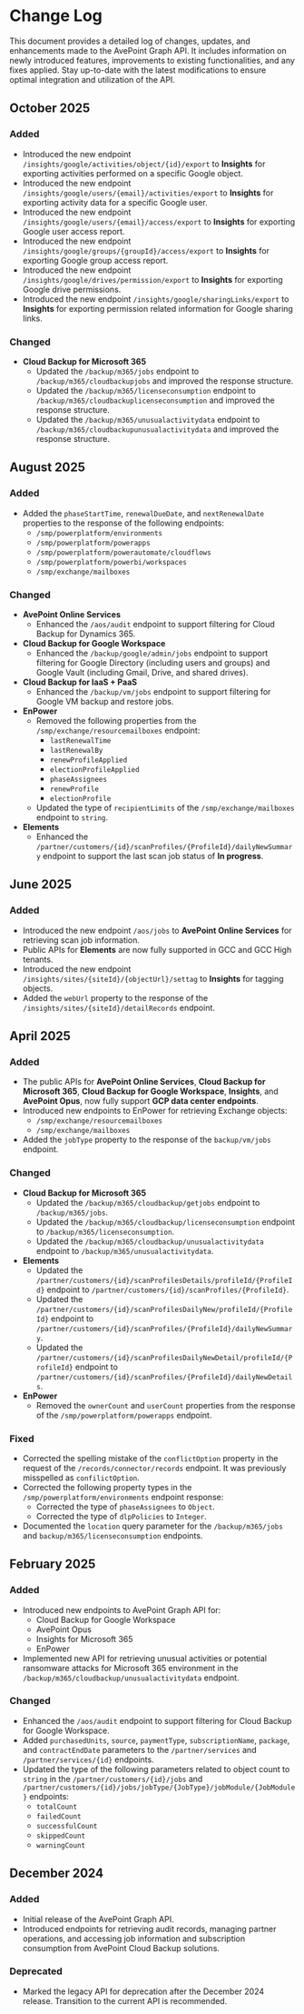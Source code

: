 # Change Log

This document provides a detailed log of changes, updates, and enhancements made to the AvePoint Graph API. It includes information on newly introduced features, improvements to existing functionalities, and any fixes applied. Stay up-to-date with the latest modifications to ensure optimal integration and utilization of the API.

## October 2025

### Added  

- Introduced the new endpoint `/insights/google/activities/object/{id}/export` to **Insights** for exporting activities performed on a specific Google object.  
- Introduced the new endpoint `/insights/google/users/{email}/activities/export` to **Insights** for exporting activity data for a specific Google user.  
- Introduced the new endpoint `/insights/google/users/{email}/access/export` to **Insights** for exporting Google user access report.  
- Introduced the new endpoint `/insights/google/groups/{groupId}/access/export` to **Insights** for exporting Google group access report.  
- Introduced the new endpoint `/insights/google/drives/permission/export` to **Insights** for exporting Google drive permissions.  
- Introduced the new endpoint `/insights/google/sharingLinks/export` to **Insights** for exporting permission related information for Google sharing links.  

### Changed

- **Cloud Backup for Microsoft 365**
  - Updated the `/backup/m365/jobs` endpoint to `/backup/m365/cloudbackupjobs` and improved the response structure.
  - Updated the `/backup/m365/licenseconsumption` endpoint to `/backup/m365/cloudbackuplicenseconsumption` and improved the response structure.
  - Updated the `/backup/m365/unusualactivitydata` endpoint to `/backup/m365/cloudbackupunusualactivitydata` and improved the response structure.

## August 2025

### Added

- Added the `phaseStartTime`, `renewalDueDate`, and `nextRenewalDate` properties to the response of the following endpoints:
  - `/smp/powerplatform/environments`
  - `/smp/powerplatform/powerapps`
  - `/smp/powerplatform/powerautomate/cloudflows`
  - `/smp/powerplatform/powerbi/workspaces`
  - `/smp/exchange/mailboxes`

### Changed

- **AvePoint Online Services**
  - Enhanced the `/aos/audit` endpoint to support filtering for Cloud Backup for Dynamics 365.
- **Cloud Backup for Google Workspace**
  - Enhanced the `/backup/google/admin/jobs` endpoint to support filtering for Google Directory (including users and groups) and Google Vault (including Gmail, Drive, and shared drives).
- **Cloud Backup for IaaS + PaaS**
  - Enhanced the `/backup/vm/jobs` endpoint to support filtering for Google VM backup and restore jobs.
- **EnPower**
  - Removed the following properties from the `/smp/exchange/resourcemailboxes` endpoint:
    - `lastRenewalTime`
    - `lastRenewalBy`
    - `renewProfileApplied`
    - `electionProfileApplied`
    - `phaseAssignees`
    - `renewProfile`
    - `electionProfile`
  - Updated the type of `recipientLimits` of the `/smp/exchange/mailboxes` endpoint to `string`.
- **Elements**
  - Enhanced the `/partner/customers/{id}/scanProfiles/{ProfileId}/dailyNewSummary` endpoint to support the last scan job status of **In progress**.

## June 2025

### Added  

- Introduced the new endpoint `/aos/jobs` to **AvePoint Online Services** for retrieving scan job information.
- Public APIs for **Elements** are now fully supported in GCC and GCC High tenants.  
- Introduced the new endpoint `/insights/sites/{siteId}/{objectUrl}/settag` to **Insights** for tagging objects.  
- Added the `webUrl` property to the response of the `/insights/sites/{siteId}/detailRecords` endpoint.

## April 2025

### Added  

- The public APIs for **AvePoint Online Services**, **Cloud Backup for Microsoft 365**, **Cloud Backup for Google Workspace**, **Insights**, and **AvePoint Opus**, now fully support **GCP data center endpoints**.
- Introduced new endpoints to EnPower for retrieving Exchange objects:
  - `/smp/exchange/resourcemailboxes`
  - `/smp/exchange/mailboxes`
- Added the `jobType` property to the response of the `backup/vm/jobs` endpoint.

### Changed

- **Cloud Backup for Microsoft 365**
  - Updated the `/backup/m365/cloudbackup/getjobs` endpoint to `/backup/m365/jobs`.
  - Updated the `/backup/m365/cloudbackup/licenseconsumption` endpoint to `/backup/m365/licenseconsumption`.
  - Updated the `/backup/m365/cloudbackup/unusualactivitydata` endpoint to `/backup/m365/unusualactivitydata`.
- **Elements**
  - Updated the `/partner/customers/{id}/scanProfilesDetails/profileId/{ProfileId}` endpoint to `/partner/customers/{id}/scanProfiles/{ProfileId}`.
  - Updated the `/partner/customers/{id}/scanProfilesDailyNew/profileId/{ProfileId}` endpoint to `/partner/customers/{id}/scanProfiles/{ProfileId}/dailyNewSummary`.
  - Updated the `/partner/customers/{id}/scanProfilesDailyNewDetail/profileId/{ProfileId}` endpoint to `/partner/customers/{id}/scanProfiles/{ProfileId}/dailyNewDetails`.
- **EnPower**
  - Removed the `ownerCount` and `userCount` properties from the response of the `/smp/powerplatform/powerapps` endpoint.

### Fixed

- Corrected the spelling mistake of the `conflictOption` property in the request of the `/records/connector/records` endpoint. It was previously misspelled as `confilictOption`.
- Corrected the following property types in the `/smp/powerplatform/environments` endpoint response:
  - Corrected the type of `phaseAssignees` to `Object`.
  - Corrected the type of `dlpPolicies` to `Integer`.
- Documented the `location` query parameter for the `/backup/m365/jobs` and `backup/m365/licenseconsumption` endpoints.

## February 2025

### Added

- Introduced new endpoints to AvePoint Graph API for:
  - Cloud Backup for Google Workspace
  - AvePoint Opus
  - Insights for Microsoft 365
  - EnPower  
- Implemented new API for retrieving unusual activities or potential ransomware attacks for Microsoft 365 environment in the `/backup/m365/cloudbackup/unusualactivitydata` endpoint.

### Changed

- Enhanced the `/aos/audit` endpoint to support filtering for Cloud Backup for Google Workspace.  
- Added `purchasedUnits`, `source`, `paymentType`, `subscriptionName`, `package`, and `contractEndDate` parameters to the `/partner/services` and `/partner/services/{id}` endpoints.
- Updated the type of the following parameters related to object count to `string` in the `/partner/customers/{id}/jobs` and `/partner/customers/{id}/jobs/jobType/{JobType}/jobModule/{JobModule}` endpoints:
  - `totalCount`
  - `failedCount`
  - `successfulCount`
  - `skippedCount`
  - `warningCount`
<!---## January 2025 hotfix

### Fixed
- Resolved the issue with the `Dynamics.ReadWrite.All` scope where the API does not work when using it with the other scopes.  -->

## December 2024

### Added

- Initial release of the AvePoint Graph API.
- Introduced endpoints for retrieving audit records, managing partner operations, and accessing job information and subscription consumption from AvePoint Cloud Backup solutions.

### Deprecated

- Marked the legacy API for deprecation after the December 2024 release. Transition to the current API is recommended.
